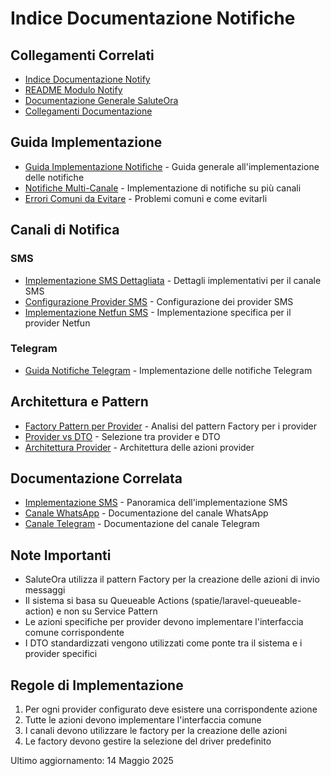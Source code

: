 # Indice Documentazione Notifiche

## Collegamenti Correlati
- [Indice Documentazione Notify](../INDEX.md)
- [README Modulo Notify](../README.md)
- [Documentazione Generale SaluteOra](../../../../../docs/README.md)
- [Collegamenti Documentazione](../../../../../docs/collegamenti-documentazione.md)

## Guida Implementazione
- [Guida Implementazione Notifiche](./NOTIFICATIONS_IMPLEMENTATION_GUIDE.md) - Guida generale all'implementazione delle notifiche
- [Notifiche Multi-Canale](./MULTI_CHANNEL_NOTIFICATIONS.md) - Implementazione di notifiche su più canali
- [Errori Comuni da Evitare](./ERRORI_COMUNI_DA_EVITARE.md) - Problemi comuni e come evitarli

## Canali di Notifica

### SMS
- [Implementazione SMS Dettagliata](./SMS_IMPLEMENTATION_DETAILS.md) - Dettagli implementativi per il canale SMS
- [Configurazione Provider SMS](./SMS_PROVIDER_CONFIGURATION.md) - Configurazione dei provider SMS
- [Implementazione Netfun SMS](./NETFUN_SMS_IMPLEMENTATION.md) - Implementazione specifica per il provider Netfun

### Telegram
- [Guida Notifiche Telegram](./TELEGRAM_NOTIFICATIONS_GUIDE.md) - Implementazione delle notifiche Telegram

## Architettura e Pattern
- [Factory Pattern per Provider](../FACTORY_PATTERN_ANALYSIS.md) - Analisi del pattern Factory per i provider
- [Provider vs DTO](../CHANNEL_VS_DTO_PROVIDER_SELECTION.md) - Selezione tra provider e DTO
- [Architettura Provider](../PROVIDER_ACTIONS_ARCHITECTURE.md) - Architettura delle azioni provider

## Documentazione Correlata
- [Implementazione SMS](../SMS_IMPLEMENTATION.md) - Panoramica dell'implementazione SMS
- [Canale WhatsApp](../WHATSAPP_CHANNEL.md) - Documentazione del canale WhatsApp
- [Canale Telegram](../TELEGRAM_CHANNEL.md) - Documentazione del canale Telegram

## Note Importanti
- SaluteOra utilizza il pattern Factory per la creazione delle azioni di invio messaggi
- Il sistema si basa su Queueable Actions (spatie/laravel-queueable-action) e non su Service Pattern
- Le azioni specifiche per provider devono implementare l'interfaccia comune corrispondente
- I DTO standardizzati vengono utilizzati come ponte tra il sistema e i provider specifici

## Regole di Implementazione

1. Per ogni provider configurato deve esistere una corrispondente azione
2. Tutte le azioni devono implementare l'interfaccia comune
3. I canali devono utilizzare le factory per la creazione delle azioni
4. Le factory devono gestire la selezione del driver predefinito

Ultimo aggiornamento: 14 Maggio 2025
